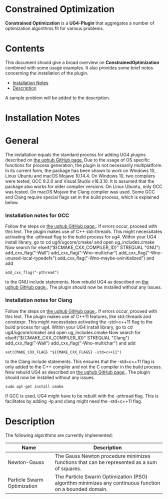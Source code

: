 # Constrained Optimization #

**Constrained Optimization** is a **UG4-Plugin** that aggregates a number of optimization algorithms fit for various problems.

# Contents
This document should give a broad overview on **ConstrainedOptimization** combined with some usage examples.
It also provides some brief notes concerning the installation of the plugin.

* [Installation Notes](#installation)
* [Description](#description)


A sample problem will be added to the description.
    
# Installation Notes 
# General
The installation equals the standard process for adding UG4 plugins described on [the ughub GitHub page.](https://github.com/UG4/ughub)
Due to the usage of OS specific functions for process generation, the plugin is not necessarily multiplatform. 
In its current form, the package has been shown to work on Windows 10, Linux Ubuntu and macOS Mojave 10.14.4. 
On Windows 10, two compilers were tested, GCC 9.2.0 and Visual Studio v16.3.10. 
It is assumed that the package also works for older compiler versions. On Linux Ubuntu, 
only GCC was tested. On macOS Mojave the Clang compiler was used. Some GCC and Clang require special flags
set in the build process, which is explained below.

### Installation notes for GCC
Follow the steps on [the ughub GitHub page.](https://github.com/UG4/ughub). If errors occur,
proceed with this text.
The plugin makes use of C++ std::threads. This might necessitates activating the -pthread flag
to the build process for ug4. Within your UG4 install library, go to
    cd ug4/ugcore/cmake/
and open 
    ug_includes.cmake
Now search for
    elseif("${CMAKE_CXX_COMPILER_ID}" STREQUAL "GNU")
	   add_cxx_flag("-Wall")
	   add_cxx_flag("-Wno-multichar")
	   add_cxx_flag("-Wno-unused-local-typedefs")
	   add_cxx_flag("-Wno-maybe-uninitialized")
and add 

    add_cxx_flag("-pthread")

to the GNU include statements. Now rebuild UG4 as described on [the ughub GitHub page.](https://github.com/UG4/ughub). The plugin should
now be installed without any issues.

### Installation notes for Clang
Follow the steps on [the ughub GitHub page.](https://github.com/UG4/ughub). If errors occur,
proceed with this text.
The plugin makes use of C++11 features, like std::threads and constexpr. This might necessitates activating the -std=c++11 flag
to the build process for ug4. Within your UG4 install library, go to
    cd ug4/ugcore/cmake/
and open 
    ug_includes.cmake
Now search for
    elseif("${CMAKE_CXX_COMPILER_ID}" STREQUAL "Clang")
	    add_cxx_flag("-Wall")
	    add_cxx_flag("-Wno-multichar")
and add 

    set(CMAKE_CXX_FLAGS "${CMAKE_CXX_FLAGS} -std=c++11")

to the Clang include statements. This ensures that the -std=c++11 flag is only added to the C++ compiler and not
the C compiler in the build process. Now rebuild UG4 as described on [the ughub GitHub page.](https://github.com/UG4/ughub). The plugin should
now be installed without any issues.


    sudo apt-get install cmake

If GCC is used, UG4 might have to be rebuilt with the -pthread flag. This is facilitates
by adding -lp
and clang might need the -std=c++11 flag.


# Description
The following algorithms are currently implemented:

|Name|Description|
|---|---|
|Newton-Gauss|The Gauss Newton procedure minimizes functions that can be represented as a sum of squares.|
|Particle Swarm Optimization|The Particle Swarm Optimization (PSO) algorithm minimizes any continuous function on a bounded domain.|
